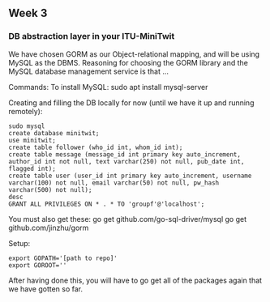 ## Week 3

### DB abstraction layer in your ITU-MiniTwit
We have chosen GORM as our Object-relational mapping, and will be using MySQL as the DBMS.
Reasoning for choosing the GORM library and the MySQL database management service is that ...

Commands:
To install MySQL: sudo apt install mysql-server

Creating and filling the DB locally for now (until we have it up and running remotely):
```
sudo mysql
create database minitwit;
use minitwit;
create table follower (who_id int, whom_id int);
create table message (message_id int primary key auto_increment, author_id int not null, text varchar(250) not null, pub_date int, flagged int);
create table user (user_id int primary key auto_increment, username varchar(100) not null, email varchar(50) not null, pw_hash varchar(500) not null);
desc 
GRANT ALL PRIVILEGES ON * . * TO 'groupf'@'localhost';
```

You must also get these:
go get github.com/go-sql-driver/mysql
go get github.com/jinzhu/gorm

Setup:
```
export GOPATH='[path to repo]'
export GOROOT=''
```

After having done this, you will have to go get all of the packages again that we have gotten so far. 
